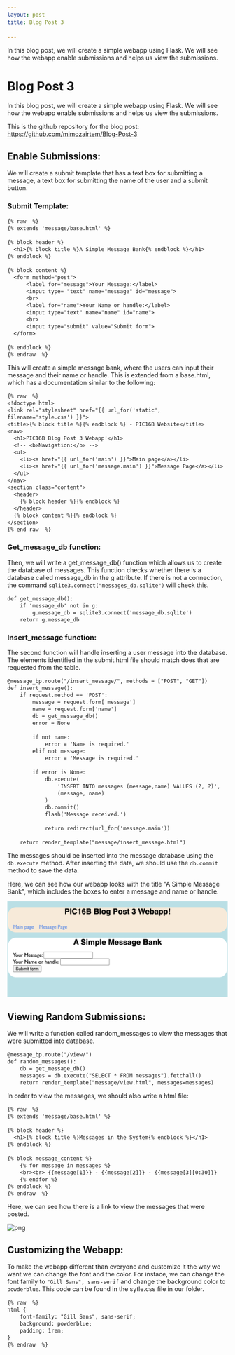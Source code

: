 ```yaml
---
layout: post
title: Blog Post 3

---
```


In this blog post, we will create a simple webapp using Flask. We will see how the webapp enable submissions and helps us view the submissions. 

# Blog Post 3

In this blog post, we will create a simple webapp using Flask. We will see how the webapp enable submissions and helps us view the submissions. 

This is the github repository for the blog post: https://github.com/mimozairtem/Blog-Post-3

## Enable Submissions:

We will create a submit template that has a text box for submitting a message, a text box for submitting the name of the user and a submit button. 

### Submit Template:

```
{% raw  %}
{% extends 'message/base.html' %}

{% block header %}
  <h1>{% block title %}A Simple Message Bank{% endblock %}</h1>
{% endblock %}

{% block content %}
  <form method="post">
      <label for="message">Your Message:</label>
      <input type= "text" name="message" id="message">
      <br>
      <label for="name">Your Name or handle:</label>
      <input type="text" name="name" id="name">
      <br>
      <input type="submit" value="Submit form">
  </form>

{% endblock %}
{% endraw  %}
```



This will create a simple message bank, where the users can input their message and their name or handle. This is extended from a base.html, which has a documentation similar to the following:

```
{% raw  %}
<!doctype html>
<link rel="stylesheet" href="{{ url_for('static', filename='style.css') }}">
<title>{% block title %}{% endblock %} - PIC16B Website</title>
<nav>
  <h1>PIC16B Blog Post 3 Webapp!</h1>
  <!-- <b>Navigation:</b> -->
  <ul>
    <li><a href="{{ url_for('main') }}">Main page</a></li>
    <li><a href="{{ url_for('message.main') }}">Message Page</a></li>
  </ul>
</nav>
<section class="content">
  <header>
    {% block header %}{% endblock %}
  </header>
  {% block content %}{% endblock %}
</section>
{% end raw  %}
```


### Get_message_db function:

Then, we will write a get_message_db() function which allows us to create the database of messages. This function checks whether there is a database called message_db in the g attribute. If there is not a connection, the command `sqlite3.connect("messages_db.sqlite")` will check this.

```
def get_message_db():
    if 'message_db' not in g:
        g.message_db = sqlite3.connect('message_db.sqlite')
    return g.message_db
```

### Insert_message function:

The second function will handle inserting a user message into the database. The elements identified in the submit.html file should match does that are requested from the table. 

```
@message_bp.route("/insert_message/", methods = ["POST", "GET"])
def insert_message():
    if request.method == 'POST':
        message = request.form['message']
        name = request.form['name']
        db = get_message_db()
        error = None

        if not name:
            error = 'Name is required.'
        elif not message:
            error = 'Message is required.'

        if error is None:
            db.execute(
                'INSERT INTO messages (message,name) VALUES (?, ?)',
                (message, name)
            )
            db.commit()
            flash('Message received.')
       
            return redirect(url_for('message.main'))
        
    return render_template("message/insert_message.html")
```

The messages should be inserted into the message database using the `db.execute` method. After inserting the data, we should use the `db.commit` method to save the data.

Here, we can see how our webapp looks with the title "A Simple Message Bank", which includes the boxes to enter a message and name or handle.


![png](/images/ss1.png)

## Viewing Random Submissions:


We will write a function called random_messages to view the messages that were submitted into database.

```
@message_bp.route("/view/")
def random_messages():
    db = get_message_db()
    messages = db.execute("SELECT * FROM messages").fetchall()
    return render_template("message/view.html", messages=messages)
```

In order to view the messages, we should also write a html file:


```
{% raw  %}
{% extends 'message/base.html' %}

{% block header %}
  <h1>{% block title %}Messages in the System{% endblock %}</h1>
{% endblock %}

{% block message_content %}
    {% for message in messages %}
    <br><br> {{message[1]}} - {{message[2]}} - {{message[3][0:30]}}
    {% endfor %}
{% endblock %}
{% endraw  %}
````


Here, we can see how there is a link to view the messages that were posted.


![png](/images/ss2.png)


## Customizing the Webapp:

To make the webapp different than everyone and customize it the way we want we can change the font and the color. For instace, we can change the font family to `"Gill Sans", sans-serif` and change the background color to `powderblue`. This code can be found in the sytle.css file in our folder.

```
{% raw  %}
html {
    font-family: "Gill Sans", sans-serif;
    background: powderblue;
    padding: 1rem;
}
{% endraw  %}
```
